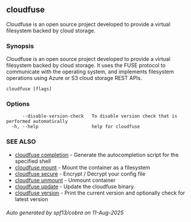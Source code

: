 ## cloudfuse

Cloudfuse is an open source project developed to provide a virtual filesystem backed by cloud storage.

### Synopsis

Cloudfuse is an open source project developed to provide a virtual filesystem backed by cloud storage. It uses the FUSE protocol to communicate with the operating system, and implements filesystem operations using Azure or S3 cloud storage REST APIs.

```
cloudfuse [flags]
```

### Options

```
      --disable-version-check   To disable version check that is performed automatically
  -h, --help                    help for cloudfuse
```

### SEE ALSO

* [cloudfuse completion](cloudfuse_completion.md)	 - Generate the autocompletion script for the specified shell
* [cloudfuse mount](cloudfuse_mount.md)	 - Mount the container as a filesystem
* [cloudfuse secure](cloudfuse_secure.md)	 - Encrypt / Decrypt your config file
* [cloudfuse unmount](cloudfuse_unmount.md)	 - Unmount container
* [cloudfuse update](cloudfuse_update.md)	 - Update the cloudfuse binary.
* [cloudfuse version](cloudfuse_version.md)	 - Print the current version and optionally check for latest version

###### Auto generated by spf13/cobra on 11-Aug-2025
